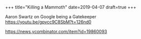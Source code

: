 +++
title="Killing a Mammoth"
date=2019-04-07
draft=true
+++

Aaron Swartz on Google being a Gatekeeper
https://youtu.be/gpvcc9C8SbM?t=126nd0

https://news.ycombinator.com/item?id=19860093